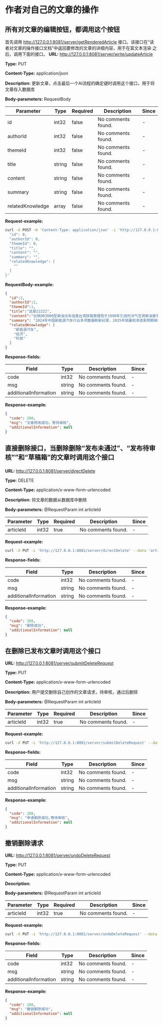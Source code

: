 # 作者对自己的文章的操作
## 所有对文章的编辑按钮，都调用这个按钮
首先调用 http://127.0.0.1:8081/server/getRenderedArticle 接口。该接口在“读者对文章的操作接口文档”中返回要修改的文章的详细内容，用于在富文本渲染
之后，调用下面的接口。
**URL:** http://127.0.0.1:8081/server/write/updateArticle

**Type:** PUT

**Content-Type:** application/json

**Description:** 更新文章，点击最后一个AI流程的确定键时调用这个接口，用于将文章存入数据库

**Body-parameters:** RequestBody

| Parameter | Type | Required | Description | Since |
|-----------|------|----------|-------------|-------|
|id|int32|false|No comments found.|-|
|authorId|int32|false|No comments found.|-|
|themeId|int32|false|No comments found.|-|
|title|string|false|No comments found.|-|
|content|string|false|No comments found.|-|
|summary|string|false|No comments found.|-|
|relatedKnowledge|array|false|No comments found.|-|

**Request-example:**
```bash
curl -X POST -H 'Content-Type: application/json' -i 'http://127.0.0.1:8081/server/write/updateArticle' --data '{
  "id": 0,
  "authorId": 0,
  "themeId": 0,
  "title": "",
  "content": "",
  "summary": "",
  "relatedKnowledge": [
    ""
  ]
}'
```
**RequestBody-example:**
```json
{
  "id":2,
  "authorId":2,
  "themeId":1,
  "title":"这是22222",
  "content":"台铁DR3000型柴油动车组是台湾铁路管理局于1990年引进的冷气空调柴油客车，是台铁第三款装有冷气空调的柴油客车，由日立制作所制造。1990年代初期东部干线自强号列车尽管已有DR2800型以及DR2900型柴联车行驶，但车票仍然是一票难求，同时加上南回线通车，需要更多车辆行驶而购置。2020年12月23日南回线电气化全线通车，台湾环岛铁路干线已无非电气化区间，加上2021年开始新型电联车自强号EMU3000型陆续开始交车，柴油自强号的使用需求不再，2023年4月26日改点后正式退役，并结束33年对台湾东部干线的服务。",
  "summary": "2024年中国新能源汽车行业多项数据刷新纪录，2025年销量和渗透率预期继续提升。政策利好频现，如公车采购新能源比例提升、上海购车政策放宽等。多家车企上调销量目标，如赛力斯计划2025年实现百万辆销售，吉利目标271万辆。新能源汽车出口亦将持续增长，预计2025年出口量达140万辆。此外，中国新能源车企将加大海外产能布局，如比亚迪匈牙利工厂及长城汽车巴西工厂的建设。",
  "relatedKnowledge": [
    "新能源汽车",
    "经济",
    "科技"
  ]
}
```
**Response-fields:**

| Field | Type | Description | Since |
|-------|------|-------------|-------|
|code|int32|No comments found.|-|
|msg|string|No comments found.|-|
|additionalInformation|string|No comments found.|-|

**Response-example:**
```json
{
  "code": 200,
  "msg": "文章修改成功，等待审核",
  "additionalInformation": null
}
```
## 直接删除接口，当删除删除“发布未通过”、“发布待审核””和“草稿箱”的文章时调用这个接口
### 
**URL:** http://127.0.0.1:8081/server/directDelete

**Type:** DELETE


**Content-Type:** application/x-www-form-urlencoded

**Description:** 将文章的数据从数据库中删除

**Body-parameters:** @RequestParam int articleId

| Parameter | Type | Required | Description | Since |
|-----------|------|----------|-------------|-------|
|articleId|int32|true|No comments found.|-|

**Request-example:**
```bash
curl -X PUT -i 'http://127.0.0.1:8081/server/directDelete' --data 'articleId=0'
```
**Response-fields:**

| Field | Type | Description | Since |
|-------|------|-------------|-------|
|code|int32|No comments found.|-|
|msg|string|No comments found.|-|
|additionalInformation|string|No comments found.|-|

**Response-example:**
```json
{
  "code": 200,
  "msg": "删除成功",
  "additionalInformation": null
}
```
## 在删除已发布文章时调用这个接口
**URL:** http://127.0.0.1:8081/server/submitDeleteRequest

**Type:** PUT


**Content-Type:** application/x-www-form-urlencoded

**Description:** 用户提交删除自己创作的文章请求，待审核，通过后删除

**Body-parameters:** @RequestParam int articleId

| Parameter | Type | Required | Description | Since |
|-----------|------|----------|-------------|-------|
|articleId|int32|true|No comments found.|-|

**Request-example:**
```bash
curl -X PUT -i 'http://127.0.0.1:8081/server/submitDeleteRequest' --data 'articleId=0'
```
**Response-fields:**

| Field | Type | Description | Since |
|-------|------|-------------|-------|
|code|int32|No comments found.|-|
|msg|string|No comments found.|-|
|additionalInformation|string|No comments found.|-|

**Response-example:**
```json
{
  "code": 200,
  "msg": "申请删除成功,等待审核",
  "additionalInformation": null
}
```
## 撤销删除请求
**URL:** http://127.0.0.1:8081/server/undoDeleteRequest

**Type:** PUT


**Content-Type:** application/x-www-form-urlencoded

**Description:**

**Body-parameters:** @RequestParam int articleId

| Parameter | Type | Required | Description | Since |
|-----------|------|----------|-------------|-------|
|articleId|int32|true|No comments found.|-|

**Request-example:**
```bash
curl -X PUT -i 'http://127.0.0.1:8081/server/undoDeleteRequest' --data 'articleId=0'
```
**Response-fields:**

| Field | Type | Description | Since |
|-------|------|-------------|-------|
|code|int32|No comments found.|-|
|msg|string|No comments found.|-|
|additionalInformation|string|No comments found.|-|

**Response-example:**
```json
{
  "code": 200,
  "msg": "撤销删除成功",
  "additionalInformation": null
}
```

